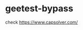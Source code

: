# geetest-bypass
check https://www.capsolver.com/ 





















                                                            